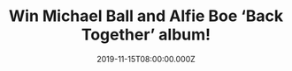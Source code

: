 ---
campaign-uuid: "c-f6a6706b-edad-4f28-9851-e44c9f0cd4d2"
type: "Competition"
category: "Music"
date: "2019-11-15T08:00:00.000Z"
end-date: "2019-12-15T23:59:00.000Z"
disable-form: false
is_promoted: false
has_entry_page: true
title: "Win Michael Ball and Alfie Boe ‘Back Together’ album!"
competition-description: "<p>The world’s ultimate musical duo Michael Ball and Alfie\
  \ Boe are back with a brand new album: ‘Back Together’. It follows the phenomenal\
  \ success of the duo’s previous two duet albums; ‘Together’ their debut, which became\
  \ the UK’s best-selling album of 2016 and the follow-up ‘Together Again’ which brought\
  \ the pair yet another No.1 album in 2017.</p>\n<p>Click below for a chance to win\
  \ now!</p>\n"
hero-header: "Win Michael Ball and Alfie Boe ‘Back Together’ album!"
terms-confirmation: "N/A"
banner-img: "https://assets.expresslyapp.com/asset-9f6d1165-3bb8-49ae-86ba-f60abbe05da1.jpg"
logo-left-href: "aaa.nme.com"
logo-left-image: "https://assets.expresslyapp.com/asset-f7837a17-2ccf-400d-a99c-f07006b653bf.jpg"
logo-left-title: "NME AAA"
bg-image-hero: "https://assets.expresslyapp.com/asset-8f2a3185-9082-48f9-a51a-8a5abc44930c.jpg"
bg-image-first: "https://assets.expresslyapp.com/asset-3d25ab9b-0a46-4d7e-a90c-4e3c94316886.jpg"
section1-content: "<p>They’re back. The world’s ultimate musical duo, Michael Ball\
  \ and Alfie Boe. ‘Back Together’ follows the phenomenal success of the duo’s previous\
  \ two duet albums; ‘Together’ their debut, which became the UK’s best-selling album\
  \ of 2016 and the follow-up ‘Together Again’ which brought the pair yet another\
  \ No.1 album in 2017.</p>\n<p>After decorated careers in theatre and opera, they\
  \ have now sold over 1 million albums in the UK, received two Classic Brit Awards\
  \ and sold out two headline arena tours. As The Independent stated, “Their double\
  \ act has enraptured crowds with warm, low-key charisma and deft stagecraft”.</p>\n"
entry-title: "Win Michael Ball and Alfie Boe ‘Back Together’ album!"
entry-content: "<p>Enter the draw to win Michael Ball and Alfie Boe ‘Back Together’\
  \ album by completing the form below before 23:59 on the 15th of December 2019.</p>\n"
has-winner: true
winner-title: "CONGRATULATIONS TO Chris P. who won Michael Ball and Alfie Boe ‘Back\
  \ Together’ album!"
winner-banner: "https://assets.expresslyapp.com/asset-6901c155-ce54-4d7a-8abf-f97a1d3b5c75.jpg"
prize-description: "Michael Ball and Alfie Boe ‘Back Together’ album!"
special-conditions: "Multiple entries are allowed up to one every day.\r\n\r\nThis\
  \ competition is also available on: http://club.expressly.io/competitons/michael-ball-alfie-boe-album"
country-restrictions:
- "GB"
---